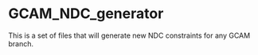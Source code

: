 # GCAM_NDC_generator
This is a set of files that will generate new NDC constraints for any GCAM branch. 
